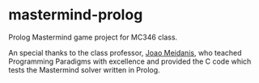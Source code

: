# mastermind-prolog
Prolog Mastermind game project for MC346 class.

An special thanks to the class professor,
[Joao Meidanis](http://www.ic.unicamp.br/~meidanis/), who teached Programming Paradigms
with excellence and provided the C code which tests the Mastermind solver
written in Prolog.
